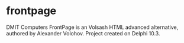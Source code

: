 # frontpage
DMIT Computers FrontPage is an Volsash HTML advanced alternative, authored by Alexander Volohov. Project created on Delphi 10.3.
